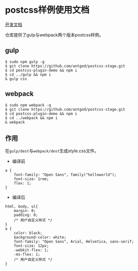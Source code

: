 # postcss样例使用文档

[开发文档][1]

仓库提供了gulp与webpack两个版本postcss样例。

## gulp
```
$ sudo npm gulp -g
$ git clone https://github.com/antgod/postcss-stage.git
$ cd postcss-plugin-demo && npm i
$ cd ../gulp && npm i
& gulp css
```

## webpack
```
$ sudo npm webpack -g
$ git clone https://github.com/antgod/postcss-stage.git
$ cd postcss-plugin-demo && npm i
$ cd ../webpack && npm i
& webpack
```

## 作用
在`gulp/dest`与`webpack/dest`生成style.css文件。

- 编译前
```
a {
	font-family: "Open Sans", family("helloworld");
	font-size: 1rem;
	flex: 1;
}
```

- 编译后
```
html, body, ul{
	margin: 0;
	padding: 0;
	/* 用户自定义样式 */
}
a {
	color: black;
	background-color: white;
	font-family: "Open Sans", Arial, Helvetica, sans-serif;
	font-size: 12px;
	-webkit-flex: 1;
	-ms-flex: 1;
	/* 用户自定义样式 */
}

```

[1]: https://github.com/antgod/postcss-demo/blob/master/document.md